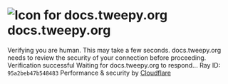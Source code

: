 # ![Icon for docs.tweepy.org](https://docs.tweepy.org/favicon.ico)docs.tweepy.org
Verifying you are human. This may take a few seconds.
docs.tweepy.org needs to review the security of your connection before proceeding.
Verification successful
Waiting for docs.tweepy.org to respond...
Ray ID: `95a2beb47b548483`
Performance & security by [Cloudflare](https://www.cloudflare.com?utm_source=challenge&utm_campaign=m)
